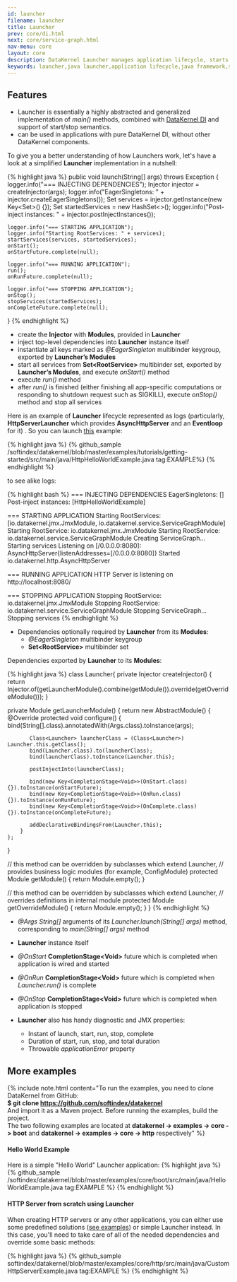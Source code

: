 ```yaml
---
id: launcher
filename: launcher
title: Launcher
prev: core/di.html
next: core/service-graph.html
nav-menu: core
layout: core
description: DataKernel Launcher manages application lifecycle, starts and stops services and also has handy diagnostic tools.
keywords: launcher,java launcher,application lifecycle,java framework,spring alternative,netty alternative,jetty alternative
---
```

## Features

* Launcher is essentially a highly abstracted and generalized implementation of *main()* methods, combined with 
[DataKernel DI](/docs/core/di.html) and support of start/stop semantics.
* can be used in applications with pure DataKernel DI, without other DataKernel components.

To give you a better understanding of how Launchers work, let's have a look at a simplified <b>Launcher</b> 
implementation in a nutshell:

{% highlight java %}
public void launch(String[] args) throws Exception {
    logger.info("=== INJECTING DEPENDENCIES");
    Injector injector = createInjector(args);
    logger.info("EagerSingletons: " + injector.createEagerSingletons());
    Set<RootService> services = injector.getInstance(new Key<Set<RootService>>() {});
    Set<RootService> startedServices = new HashSet<>();
    logger.info("Post-inject instances: " + injector.postInjectInstances());
  		
    logger.info("=== STARTING APPLICATION");
    logger.info("Starting RootServices: " + services);
    startServices(services, startedServices);
    onStart();
    onStartFuture.complete(null);
  
    logger.info("=== RUNNING APPLICATION");
    run();
    onRunFuture.complete(null);
  
    logger.info("=== STOPPING APPLICATION");
    onStop();
    stopServices(startedServices);
    onCompleteFuture.complete(null);
}
{% endhighlight %}

* create the **Injector** with **Modules**, provided in **Launcher**
* inject top-level dependencies into **Launcher** instance itself
* instantiate all keys marked as *@EagerSingleton* multibinder keygroup, exported by **Launcher’s Modules**
* start all services from **Set&lt;RootService>** multibinder set, exported by **Launcher’s Modules**, and execute *onStart()* method
* execute *run()* method
* after *run()* is finished (either finishing all app-specific computations or responding to shutdown request such as SIGKILL), execute *onStop()* method and stop all services

Here is an example of **Launcher** lifecycle represented as logs (particularly, **HttpServerLauncher** which provides 
**AsyncHttpServer** and an **Eventloop** for it) . So you can launch [this](/docs/core/tutorials/getting-started.html) 
example:

{% highlight java %}
{% github_sample /softindex/datakernel/blob/master/examples/tutorials/getting-started/src/main/java/HttpHelloWorldExample.java tag:EXAMPLE%}
{% endhighlight %}

to see alike logs:

{% highlight bash %}
 === INJECTING DEPENDENCIES
EagerSingletons: []
Post-inject instances: [HttpHelloWorldExample]

=== STARTING APPLICATION
Starting RootServices: [io.datakernel.jmx.JmxModule, io.datakernel.service.ServiceGraphModule]
Starting RootService: io.datakernel.jmx.JmxModule
Starting RootService: io.datakernel.service.ServiceGraphModule
Creating ServiceGraph...
Starting services
Listening on [/0.0.0.0:8080]: AsyncHttpServer{listenAddresses=[/0.0.0.0:8080]}
Started io.datakernel.http.AsyncHttpServer

=== RUNNING APPLICATION
HTTP Server is listening on http://localhost:8080/
 
=== STOPPING APPLICATION
Stopping RootService: io.datakernel.jmx.JmxModule
Stopping RootService: io.datakernel.service.ServiceGraphModule
Stopping ServiceGraph...
Stopping services
{% endhighlight %}

* Dependencies optionally required by **Launcher** from its **Modules**:
    * *@EagerSingleton* multibinder keygroup
    * **Set&lt;RootService>** multibinder set

Dependencies exported by <b>Launcher</b> to its <b>Modules</b>:

{% highlight java %}
class Launcher{
  private Injector createInjector() {
      return Injector.of(getLauncherModule().combine(getModule()).override(getOverrideModule()));
  }
  
  private Module getLauncherModule() {
    return new AbstractModule() {
  	 @Override
  		protected void configure() {
  		   bind(String[].class).annotatedWith(Args.class).toInstance(args);
  
  		   Class<Launcher> launcherClass = (Class<Launcher>) Launcher.this.getClass();
  		   bind(Launcher.class).to(launcherClass);
  		   bind(launcherClass).toInstance(Launcher.this);
  
  		   postInjectInto(launcherClass);
  
  		   bind(new Key<CompletionStage<Void>>(OnStart.class) {}).toInstance(onStartFuture);
  		   bind(new Key<CompletionStage<Void>>(OnRun.class) {}).toInstance(onRunFuture);
  		   bind(new Key<CompletionStage<Void>>(OnComplete.class) {}).toInstance(onCompleteFuture);
  
  		   addDeclarativeBindingsFrom(Launcher.this);
  		}
  	};
  }
  
  // this method can be overridden by subclasses which extend Launcher,
  // provides business logic modules (for example, ConfigModule)
  protected Module getModule() {
      return Module.empty();
  }
  
  // this method can be overridden by subclasses which extend Launcher,
  // overrides definitions in internal module
  protected Module getOverrideModule() {
      return Module.empty();
  }
}
{% endhighlight %}

* *@Args String[]* arguments of its <i>Launcher.launch(String[] args)</i> method, corresponding to <i>main(String[] args)</i> method
* **Launcher** instance itself
* *@OnStart* **CompletionStage&lt;Void>** future which is completed when application is wired and started
* *@OnRun* **CompletionStage&lt;Void>** future which is completed when *Launcher.run()* is complete
* *@OnStop* **CompletionStage&lt;Void>** future which is completed when application is stopped

* **Launcher** also has handy diagnostic and JMX properties:
    * Instant of launch, start, run, stop, complete
    * Duration of start, run, stop, and total duration
    * Throwable *applicationError* property

## More examples

{% include note.html content="To run the examples, you need to clone DataKernel from GitHub: 
<br> <b>$ git clone https://github.com/softindex/datakernel</b> 
<br> And import it as a Maven project. Before running the examples, build the project.
<br> The two following examples are located at <b>datakernel -> examples -> core -> boot</b> 
and <b>datakernel -> examples -> core -> http</b> respectively" %}


#### Hello World Example
Here is a simple "Hello World" Launcher application:
{% highlight java %}
{% github_sample /softindex/datakernel/blob/master/examples/core/boot/src/main/java/HelloWorldExample.java tag:EXAMPLE %}
{% endhighlight %}

#### HTTP Server from scratch using Launcher
When creating HTTP servers or any other applications, you can either use some predefined solutions 
([see examples](/docs/core/http.html#hello-world-server-with-pre-defined-launcher)) or simple Launcher instead. In this 
case, you'll need to take care of all of the needed dependencies and override some basic methods:

{% highlight java %}
{% github_sample softindex/datakernel/blob/master/examples/core/http/src/main/java/CustomHttpServerExample.java tag:EXAMPLE %}
{% endhighlight %}